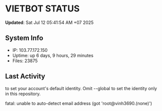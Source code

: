 # VIETBOT STATUS
**Updated**: Sat Jul 12 05:41:54 AM +07 2025

## System Info
- IP: 103.77.172.150
- Uptime: up 6 days, 9 hours, 29 minutes
- Files: 23875

## Last Activity

to set your account's default identity.
Omit --global to set the identity only in this repository.

fatal: unable to auto-detect email address (got 'root@vinh3690.(none)')
